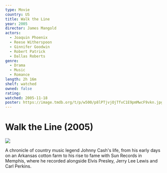 ```yaml
---
type: Movie
country: US
title: Walk the Line
year: 2005
director: James Mangold
actors:
  - Joaquin Phoenix
  - Reese Witherspoon
  - Ginnifer Goodwin
  - Robert Patrick
  - Dallas Roberts
genre:
  - Drama
  - Music
  - Romance
length: 2h 16m
shelf: watched
owned: false
rating:
watched: 2005-11-18
poster: https://image.tmdb.org/t/p/w500/p8lPTjvjOjTfvC1E9pmMwcF9vkn.jpg
---
```


# Walk the Line (2005)

![](https://image.tmdb.org/t/p/w500/p8lPTjvjOjTfvC1E9pmMwcF9vkn.jpg)

A chronicle of country music legend Johnny Cash's life, from his early days on an Arkansas cotton farm to his rise to fame with Sun Records in Memphis, where he recorded alongside Elvis Presley, Jerry Lee Lewis and Carl Perkins.